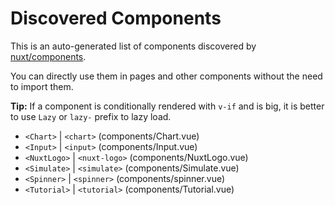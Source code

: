 # Discovered Components

This is an auto-generated list of components discovered by [nuxt/components](https://github.com/nuxt/components).

You can directly use them in pages and other components without the need to import them.

**Tip:** If a component is conditionally rendered with `v-if` and is big, it is better to use `Lazy` or `lazy-` prefix to lazy load.

- `<Chart>` | `<chart>` (components/Chart.vue)
- `<Input>` | `<input>` (components/Input.vue)
- `<NuxtLogo>` | `<nuxt-logo>` (components/NuxtLogo.vue)
- `<Simulate>` | `<simulate>` (components/Simulate.vue)
- `<Spinner>` | `<spinner>` (components/spinner.vue)
- `<Tutorial>` | `<tutorial>` (components/Tutorial.vue)
